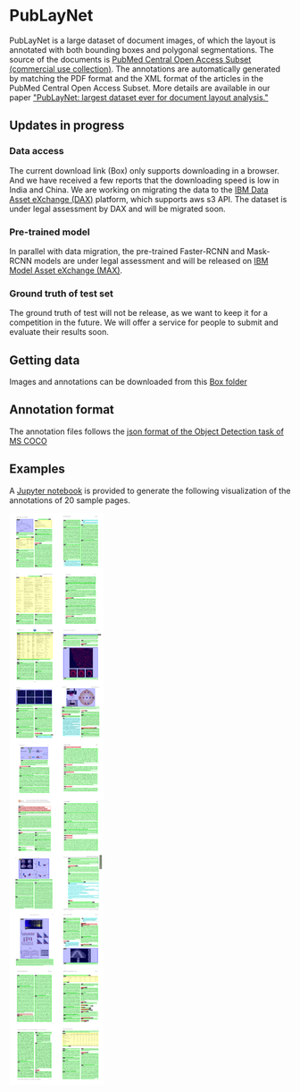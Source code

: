 # PubLayNet

PubLayNet is a large dataset of document images, of which the layout is annotated with both bounding boxes and polygonal segmentations. The source of the documents is [PubMed Central Open Access Subset (commercial use collection)](https://www.ncbi.nlm.nih.gov/pmc/tools/openftlist/). The annotations are automatically generated by matching the PDF format and the XML format of the articles in the PubMed Central Open Access Subset. More details are available in our paper ["PubLayNet: largest dataset ever for document layout analysis."](https://arxiv.org/abs/1908.07836)

## Updates in progress

### Data access

The current download link (Box) only supports downloading in a browser. And we have received a few reports that the downloading speed is low in India and China. We are working on migrating the data to the [IBM Data Asset eXchange (DAX)](https://developer.ibm.com/exchanges/data/) platform, which supports aws s3 API. The dataset is under legal assessment by DAX and will be migrated soon.

### Pre-trained model

In parallel with data migration, the pre-trained Faster-RCNN and Mask-RCNN models are under legal assessment and will be released on [IBM Model Asset eXchange (MAX)](https://developer.ibm.com/exchanges/models/).  

### Ground truth of test set

The ground truth of test will not be release, as we want to keep it for a competition in the future. We will offer a service for people to submit and evaluate their results soon.

## Getting data

Images and annotations can be downloaded from this [Box folder](https://ibm.box.com/s/ph19ku47eahazje4caijlmnmcwa20v9o)

## Annotation format

The annotation files follows the [json format of the Object Detection task of MS COCO](http://cocodataset.org/#format-data)

## Examples

A [Jupyter notebook](./examples/visualize_annotations.ipynb) is provided to generate the following visualization of the annotations of 20 sample pages.

![alt text](./examples/annotations.png "Annotations of 20 sample pages")
